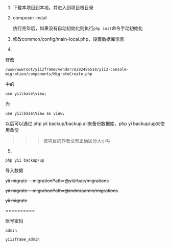 1. 下载本项目到本地，并进入到项目根目录
2. composer instal

   执行完毕后，如果没有自动初始化则执行`php init`命令手动初始化
3. 修改common/config/main-local.php，设置数据库信息
4.
修改
```
/www/wwwroot/yii2frame/vendor/e282486518/yii2-console-migration/components/MigrateCreate.php
```
中的
```
use yii\base\view;
```
为
```
use yii\base\View as view;
```
以后可以通过 php yii backup/backup all来备份数据库，php yi backup/up来使用备份

>>> 该项目的作者没有正确区分大小写

5.
```
php yii backup/up
```
导入数据

~~yii migrate --migrationPath=@yii/rbac/migrations~~

~~yii migrate --migrationPath=@mdm/admin/migrations~~

~~yii migrate~~

==========

账号密码
```
admin

yii2frame_admin
```
